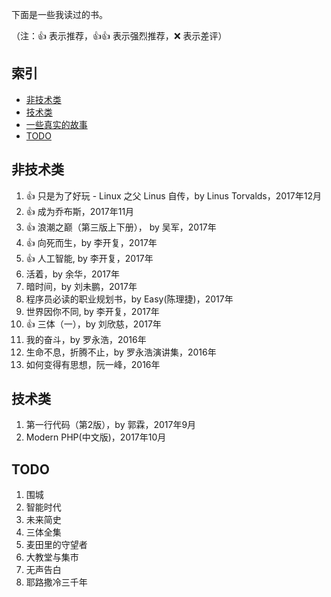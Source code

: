 下面是一些我读过的书。

（注：:+1: 表示推荐，:+1::+1: 表示强烈推荐，:x: 表示差评）

## 索引

- [非技术类](#非技术类)
- [技术类](#技术类)
- [一些真实的故事](./positive-story.md)
- [TODO](#TODO)

## 非技术类
1. :+1: 只是为了好玩 - Linux 之父 Linus 自传，by Linus Torvalds，2017年12月
1. :+1: 成为乔布斯，2017年11月
1. :+1: 浪潮之巅（第三版上下册）， by 吴军，2017年
1. :+1: 向死而生，by 李开复，2017年
1. :+1: 人工智能, by 李开复，2017年
1. 活着，by 余华，2017年
1. 暗时间，by 刘未鹏，2017年
1. 程序员必读的职业规划书，by Easy(陈理捷)，2017年
1. 世界因你不同, by 李开复，2017年
1. :+1: 三体（一），by 刘欣慈，2017年
1. 我的奋斗，by 罗永浩，2016年
1. 生命不息，折腾不止，by 罗永浩演讲集，2016年
1. 如何变得有思想，阮一峰，2016年 

## 技术类

1. 第一行代码（第2版），by 郭霖，2017年9月
2. Modern PHP(中文版)，2017年10月

## TODO

1. 围城
1. 智能时代
1. 未来简史
1. 三体全集
1. 麦田里的守望者
1. 大教堂与集市
1. 无声告白
1. 耶路撒冷三千年